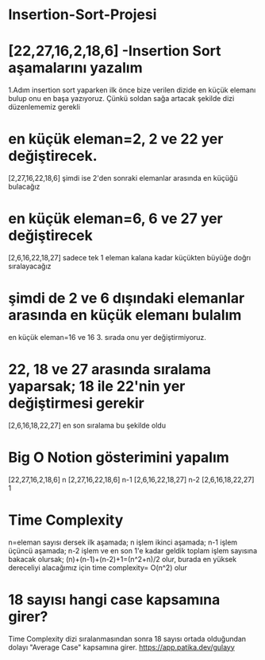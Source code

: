 # Insertion-Sort-Projesi
# [22,27,16,2,18,6] -Insertion Sort aşamalarını yazalım
1.Adım insertion sort yaparken ilk önce bize verilen dizide en küçük elemanı bulup onu en başa yazıyoruz. Çünkü soldan sağa artacak şekilde dizi düzenlememiz gerekli
# en küçük eleman=2, 2 ve 22 yer değiştirecek.
[2,27,16,22,18,6] 
şimdi ise 2'den sonraki elemanlar arasında en küçüğü bulacağız
# en küçük eleman=6, 6 ve 27 yer değiştirecek
[2,6,16,22,18,27]
sadece tek 1 eleman kalana kadar küçükten büyüğe doğrı sıralayacağız
# şimdi de 2 ve 6 dışındaki elemanlar arasında en küçük elemanı bulalım
en küçük eleman=16 ve 16 3. sırada onu yer değiştirmiyoruz.
# 22, 18 ve 27 arasında sıralama yaparsak; 18 ile 22'nin yer değiştirmesi gerekir
[2,6,16,18,22,27] en son sıralama bu şekilde oldu
# Big O Notion gösterimini yapalım
[22,27,16,2,18,6] n
 [2,27,16,22,18,6] n-1
  [2,6,16,22,18,27] n-2
   [2,6,16,18,22,27] 1
# Time Complexity
n=eleman sayısı dersek
ilk aşamada; n işlem
ikinci aşamada; n-1 işlem
üçüncü aşamada; n-2 işlem
ve en son 1'e kadar geldik
toplam işlem sayısına bakacak olursak;
(n)+(n-1)+(n-2)+1=(n^2+n)/2 olur, burada en yüksek dereceliyi alacağımız için time complexity= O(n^2) olur
# 18 sayısı hangi case kapsamına girer?
Time Complexity dizi sıralanmasından sonra 18 sayısı ortada olduğundan dolayı "Average Case" kapsamına girer.
https://app.patika.dev/gulayy


